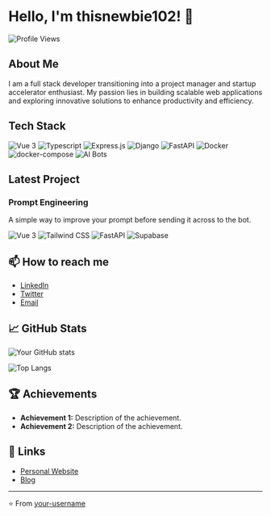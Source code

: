 # Hello, I'm thisnewbie102! 👋

![Profile Views](https://komarev.com/ghpvc/?username=thisnewbie102&color=blue)

## About Me

I am a full stack developer transitioning into a project manager and startup accelerator enthusiast. My passion lies in building scalable web applications and exploring innovative solutions to enhance productivity and efficiency.

## Tech Stack

![Vue 3](https://img.shields.io/badge/Vue-3-4FC08D?style=for-the-badge&logo=vue.js&logoColor=white)
![Typescript](https://img.shields.io/badge/Typescript-3178C6?style=for-the-badge&logo=typescript&logoColor=white)
![Express.js](https://img.shields.io/badge/Express.js-000000?style=for-the-badge&logo=express&logoColor=white)
![Django](https://img.shields.io/badge/Django-092E20?style=for-the-badge&logo=django&logoColor=white)
![FastAPI](https://img.shields.io/badge/FastAPI-009688?style=for-the-badge&logo=fastapi&logoColor=white)
![Docker](https://img.shields.io/badge/Docker-2496ED?style=for-the-badge&logo=docker&logoColor=white)
![docker-compose](https://img.shields.io/badge/docker--compose-2496ED?style=for-the-badge&logo=docker&logoColor=white)
![AI Bots](https://img.shields.io/badge/AI%20Bots-FF6F61?style=for-the-badge&logo=ai&logoColor=white)

## Latest Project

### Prompt Engineering

A simple way to improve your prompt before sending it across to the bot.

![Vue 3](https://img.shields.io/badge/Vue-3-4FC08D?style=for-the-badge&logo=vue.js&logoColor=white)
![Tailwind CSS](https://img.shields.io/badge/Tailwind%20CSS-38B2AC?style=for-the-badge&logo=tailwind-css&logoColor=white)
![FastAPI](https://img.shields.io/badge/FastAPI-009688?style=for-the-badge&logo=fastapi&logoColor=white)
![Supabase](https://img.shields.io/badge/Supabase-3ECF8E?style=for-the-badge&logo=supabase&logoColor=white)

## 📫 How to reach me

- [LinkedIn](https://www.linkedin.com/in/your-profile/)
- [Twitter](https://twitter.com/your-profile)
- [Email](mailto:your.email@example.com)

## 📈 GitHub Stats

![Your GitHub stats](https://github-readme-stats.vercel.app/api?username=thisnewbie102&show_icons=true&theme=radical)

![Top Langs](https://github-readme-stats.vercel.app/api/top-langs/?username=thisnewbie102&layout=compact&theme=radical)

## 🏆 Achievements

- **Achievement 1:** Description of the achievement.
- **Achievement 2:** Description of the achievement.

## 🔗 Links

- [Personal Website](https://yourwebsite.com)
- [Blog](https://yourblog.com)

---

⭐️ From [your-username](https://github.com/your-username)
